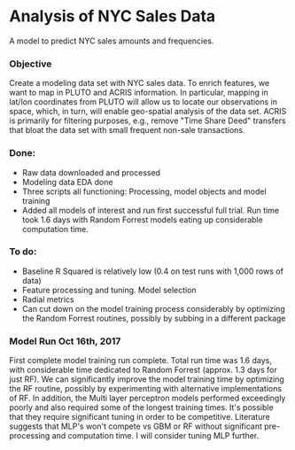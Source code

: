 Analysis of NYC Sales Data
================

A model to predict NYC sales amounts and frequencies.

### Objective

Create a modeling data set with NYC sales data. To enrich features, we want to map in PLUTO and ACRIS information. In particular, mapping in lat/lon coordinates from PLUTO will allow us to locate our observations in space, which, in turn, will enable geo-spatial analysis of the data set. ACRIS is primarily for filtering purposes, e.g., remove "Time Share Deed" transfers that bloat the data set with small frequent non-sale transactions.

### Done:

-   Raw data downloaded and processed
-   Modeling data EDA done
-   Three scripts all functioning: Processing, model objects and model training
-   Added all models of interest and run first successful full trial. Run time took 1.6 days with Random Forrest models eating up considerable computation time.

### To do:

-   Baseline R Squared is relatively low (0.4 on test runs with 1,000 rows of data)
-   Feature processing and tuning. Model selection
-   Radial metrics
-   Can cut down on the model training process considerably by optimizing the Random Forrest routines, possibly by subbing in a different package

### Model Run Oct 16th, 2017

First complete model training run complete. Total run time was 1.6 days, with considerable time dedicated to Random Forrest (approx. 1.3 days for just RF). We can significantly improve the model training time by optimizing the RF routine, possibly by experimenting with alternative implementations of RF. In addition, the Multi layer perceptron models performed exceedingly poorly and also required some of the longest training times. It's possible that they require significant tuning in order to be competitive. Literature suggests that MLP's won't compete vs GBM or RF without significant pre-processing and computation time. I will consider tuning MLP further.
